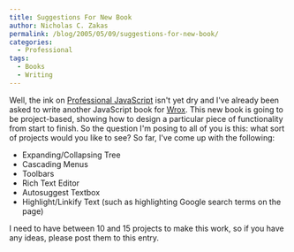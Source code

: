 ```yaml
---
title: Suggestions For New Book
author: Nicholas C. Zakas
permalink: /blog/2005/05/09/suggestions-for-new-book/
categories:
  - Professional
tags:
  - Books
  - Writing
---
```

Well, the ink on <a title="Professional JavaScript for Web Developers" rel="external" href="http://www.amazon.com/exec/obidos/tg/detail/-/0764579088/qid=1105481108/sr=8-2/ref=sr_8_xs_ap_i1_xgl14/102-9733195-7492141?v=glance&s=books&n=507846">Professional JavaScript</a> isn't yet dry and I've already been asked to write another JavaScript book for <a title="Wrox Press" rel="external" href="http://www.wrox.com">Wrox</a>. This new book is going to be project-based, showing how to design a particular piece of functionality from start to finish. So the question I'm posing to all of you is this: what sort of projects would you like to see? So far, I've come up with the following:

  * Expanding/Collapsing Tree
  * Cascading Menus
  * Toolbars
  * Rich Text Editor
  * Autosuggest Textbox
  * Highlight/Linkify Text (such as highlighting Google search terms on the page)

I need to have between 10 and 15 projects to make this work, so if you have any ideas, please post them to this entry.
